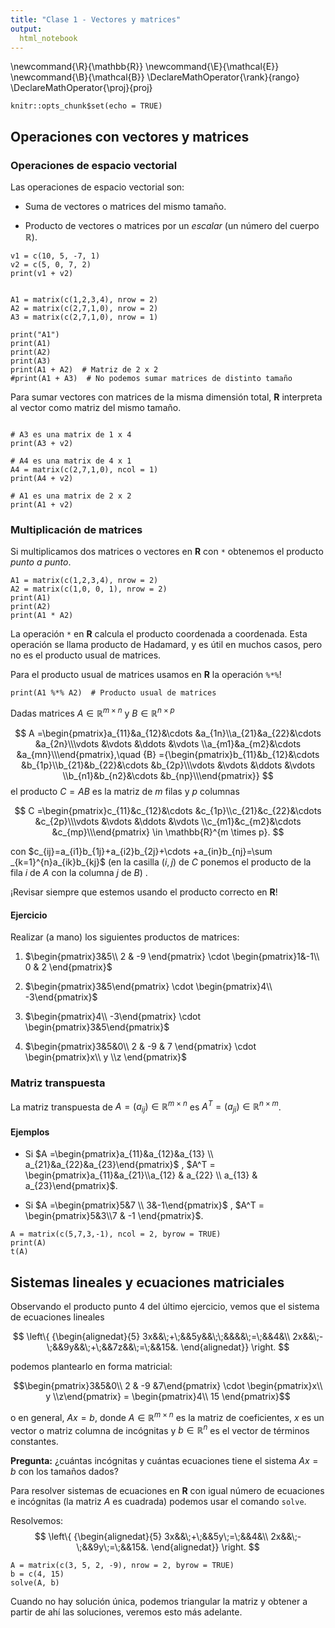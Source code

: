 ```yaml
---
title: "Clase 1 - Vectores y matrices"
output: 
  html_notebook
---
```


\newcommand{\R}{\mathbb{R}}
\newcommand{\E}{\mathcal{E}}
\newcommand{\B}{\mathcal{B}}
\DeclareMathOperator{\rank}{rango}
\DeclareMathOperator{\proj}{proj}

$$
\newcommand{\mathbb{R}}{\mathbb{R}}
\newcommand{\mathcal{E}}{\mathcal{E}}
\newcommand{\mathcal{B}}{\mathcal{B}}
\DeclareMathOperator{\mathop{\mathrm{rango}}}{rango}
\DeclareMathOperator{\mathop{\mathrm{proj}}}{proj}
$$

```{r setup, include=FALSE}
knitr::opts_chunk$set(echo = TRUE)
```

## Operaciones con vectores y matrices

### Operaciones de espacio vectorial

Las operaciones de espacio vectorial son:

-   Suma de vectores o matrices del mismo tamaño.

-   Producto de vectores o matrices por un *escalar* (un número del cuerpo $\mathbb{R}$).

```{r}
v1 = c(10, 5, -7, 1)
v2 = c(5, 0, 7, 2)
print(v1 + v2)


A1 = matrix(c(1,2,3,4), nrow = 2)
A2 = matrix(c(2,7,1,0), nrow = 2)
A3 = matrix(c(2,7,1,0), nrow = 1)

print("A1")
print(A1)
print(A2)
print(A3)
print(A1 + A2)  # Matriz de 2 x 2
#print(A1 + A3)  # No podemos sumar matrices de distinto tamaño
```

Para sumar vectores con matrices de la misma dimensión total, **R** interpreta al vector como matriz del mismo tamaño.

```{r}

# A3 es una matrix de 1 x 4
print(A3 + v2)

# A4 es una matrix de 4 x 1
A4 = matrix(c(2,7,1,0), ncol = 1)
print(A4 + v2)   

# A1 es una matrix de 2 x 2
print(A1 + v2)

```

### Multiplicación de matrices

Si multiplicamos dos matrices o vectores en **R** con `*` obtenemos el producto *punto a punto*.

```{r}
A1 = matrix(c(1,2,3,4), nrow = 2)
A2 = matrix(c(1,0, 0, 1), nrow = 2)
print(A1)
print(A2)
print(A1 * A2)
```

La operación `*` en **R** calcula el producto coordenada a coordenada. Esta operación se llama producto de Hadamard, y es útil en muchos casos, pero no es el producto usual de matrices.

Para el producto usual de matrices usamos en **R** la operación `%*%`!

```{r}
print(A1 %*% A2)  # Producto usual de matrices
```

Dadas matrices $A \in \mathbb{R}^{m \times n}$ y $B \in \mathbb{R}^{n \times p}$

$$
A =\begin{pmatrix}a_{11}&a_{12}&\cdots &a_{1n}\\a_{21}&a_{22}&\cdots &a_{2n}\\\vdots &\vdots &\ddots &\vdots \\a_{m1}&a_{m2}&\cdots &a_{mn}\\\end{pmatrix},\quad  {B} ={\begin{pmatrix}b_{11}&b_{12}&\cdots &b_{1p}\\b_{21}&b_{22}&\cdots &b_{2p}\\\vdots &\vdots &\ddots &\vdots \\b_{n1}&b_{n2}&\cdots &b_{np}\\\end{pmatrix}}
$$ el producto $C = AB$ es la matriz de $m$ filas y $p$ columnas

$$
C =\begin{pmatrix}c_{11}&c_{12}&\cdots &c_{1p}\\c_{21}&c_{22}&\cdots &c_{2p}\\\vdots &\vdots &\ddots &\vdots \\c_{m1}&c_{m2}&\cdots &c_{mp}\\\end{pmatrix} \in \mathbb{R}^{m \times p}.
$$

con $c_{ij}=a_{i1}b_{1j}+a_{i2}b_{2j}+\cdots +a_{in}b_{nj}=\sum _{k=1}^{n}a_{ik}b_{kj}$ (en la casilla $(i,j)$ de $C$ ponemos el producto de la fila $i$ de $A$ con la columna $j$ de $B$) .

¡Revisar siempre que estemos usando el producto correcto en **R**!

#### Ejercicio

Realizar (a mano) los siguientes productos de matrices:

1.  $\begin{pmatrix}3&5\\ 2 & -9 \end{pmatrix} \cdot \begin{pmatrix}1&-1\\ 0 & 2 \end{pmatrix}$

2.  $\begin{pmatrix}3&5\end{pmatrix} \cdot \begin{pmatrix}4\\ -3\end{pmatrix}$

3.  $\begin{pmatrix}4\\ -3\end{pmatrix} \cdot \begin{pmatrix}3&5\end{pmatrix}$

4.  $\begin{pmatrix}3&5&0\\ 2 & -9 & 7 \end{pmatrix} \cdot \begin{pmatrix}x\\ y \\z \end{pmatrix}$

### Matriz transpuesta

La matriz transpuesta de $A = (a_{ij}) \in {\mathbb{R}^{m \times n}}$ es $A^T = (a_{ji}) \in \mathbb{R}^{n \times m}$.

#### Ejemplos

-   Si $A =\begin{pmatrix}a_{11}&a_{12}&a_{13} \\ a_{21}&a_{22}&a_{23}\end{pmatrix}$ , $A^T = \begin{pmatrix}a_{11}&a_{21}\\a_{12} & a_{22} \\ a_{13} & a_{23}\end{pmatrix}$.

-   Si $A =\begin{pmatrix}5&7 \\ 3&-1\end{pmatrix}$ , $A^T = \begin{pmatrix}5&3\\7 & -1 \end{pmatrix}$.

```{r}
A = matrix(c(5,7,3,-1), ncol = 2, byrow = TRUE)
print(A)
t(A)
```

## Sistemas lineales y ecuaciones matriciales

Observando el producto punto 4 del último ejercicio, vemos que el sistema de ecuaciones lineales

$$
\left\{ {\begin{alignedat}{5}
3x&&\;+\;&&5y&&\;\;&&&&\;=\;&&4&\\
2x&&\;-\;&&9y&&\;+\;&&7z&&\;=\;&&15&.
\end{alignedat}} \right.
$$

podemos plantearlo en forma matricial:

$$\begin{pmatrix}3&5&0\\ 2 & -9 &7\end{pmatrix} \cdot \begin{pmatrix}x\\ y \\z\end{pmatrix} = \begin{pmatrix}4\\ 15 \end{pmatrix}$$

o en general, $A x = b$, donde $A \in \mathbb{R}^{m \times n}$ es la matriz de coeficientes, $x$ es un vector o matriz columna de incógnitas y $b \in \mathbb{R}^{n}$ es el vector de términos constantes.

**Pregunta:** ¿cuántas incógnitas y cuántas ecuaciones tiene el sistema $Ax=b$ con los tamaños dados?

Para resolver sistemas de ecuaciones en **R** con igual número de ecuaciones e incógnitas (la matriz $A$ es cuadrada) podemos usar el comando `solve`.

Resolvemos:$$
\left\{ {\begin{alignedat}{5}
3x&&\;+\;&&5y\;=\;&&4&\\
2x&&\;-\;&&9y\;=\;&&15&.
\end{alignedat}} \right.
$$

```{r}
A = matrix(c(3, 5, 2, -9), nrow = 2, byrow = TRUE)
b = c(4, 15)
solve(A, b)
```

Cuando no hay solución única, podemos triangular la matriz y obtener a partir de ahí las soluciones, veremos esto más adelante.

